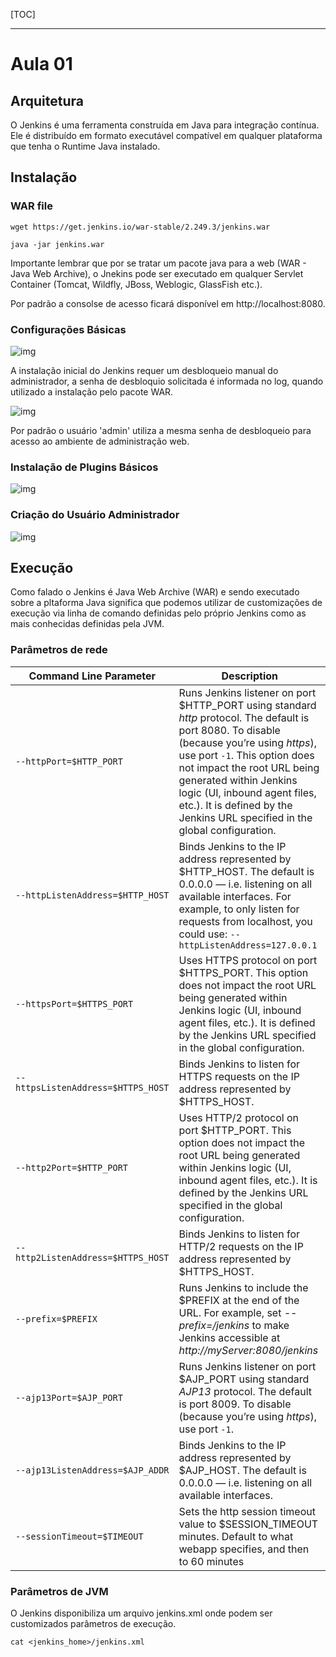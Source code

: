 [TOC]

------

# Aula 01

## Arquitetura

O Jenkins é uma ferramenta construída em Java para integração contínua. Ele é distribuído em formato executável compatível em qualquer plataforma que tenha o Runtime Java instalado.

## Instalação

### WAR file

```
wget https://get.jenkins.io/war-stable/2.249.3/jenkins.war
```

```
java -jar jenkins.war
```

Importante lembrar que por se tratar um pacote java para a web (WAR - Java Web Archive), o Jnekins pode ser executado em qualquer Servlet Container (Tomcat, Wildfly, JBoss, Weblogic, GlassFish etc.).

Por padrão a consolse de acesso ficará disponível em http://localhost:8080.

### Configurações Básicas 

![img](https://www.jenkins.io/doc/book/resources/tutorials/setup-jenkins-01-unlock-jenkins-page.jpg)

A instalação inicial do Jenkins requer um desbloqueio manual do administrador, a senha de desbloquio solicitada é informada no log, quando utilizado a instalação pelo pacote WAR.

![img](https://www.jenkins.io/doc/book/resources/tutorials/setup-jenkins-02-copying-initial-admin-password.png)

Por padrão o usuário 'admin' utiliza a mesma senha de desbloqueio para acesso ao ambiente de administração web.

### Instalação de Plugins Básicos

![img](https://automatingguy.com/public/img/posts/jcasc-first-encounter/2-jenkins-setup-wizard-plugins-choice.jpg)

### Criação do Usuário Administrador

![img](https://assets.digitalocean.com/articles/jenkins-install-ubuntu-1804/jenkins_create_user.png)

## Execução

Como falado o Jenkins é Java Web Archive (WAR) e sendo executado sobre a pltaforma Java significa que podemos utilizar de customizações de execução via linha de comando definidas pelo próprio Jenkins como as mais conhecidas definidas pela JVM.

### Parâmetros de rede

| Command Line Parameter             | Description                                                  |
| ---------------------------------- | ------------------------------------------------------------ |
| `--httpPort=$HTTP_PORT`            | Runs Jenkins listener on port $HTTP_PORT using standard *http* protocol. The default is port 8080. To disable (because you’re using *https*), use port `-1`. This option does not impact the root URL being generated within Jenkins logic (UI, inbound agent files, etc.). It is defined by the Jenkins URL specified in the global configuration. |
| `--httpListenAddress=$HTTP_HOST`   | Binds Jenkins to the IP address represented by $HTTP_HOST. The default is 0.0.0.0 — i.e. listening on all available interfaces. For example, to only listen for requests from localhost, you could use: `--httpListenAddress=127.0.0.1` |
| `--httpsPort=$HTTPS_PORT`          | Uses HTTPS protocol on port $HTTPS_PORT. This option does not impact the root URL being generated within Jenkins logic (UI, inbound agent files, etc.). It is defined by the Jenkins URL specified in the global configuration. |
| `--httpsListenAddress=$HTTPS_HOST` | Binds Jenkins to listen for HTTPS requests on the IP address represented by $HTTPS_HOST. |
| `--http2Port=$HTTP_PORT`           | Uses HTTP/2 protocol on port $HTTP_PORT. This option does not impact the root URL being generated within Jenkins logic (UI, inbound agent files, etc.). It is defined by the Jenkins URL specified in the global configuration. |
| `--http2ListenAddress=$HTTPS_HOST` | Binds Jenkins to listen for HTTP/2 requests on the IP address represented by $HTTPS_HOST. |
| `--prefix=$PREFIX`                 | Runs Jenkins to include the $PREFIX at the end of the URL. For example, set *--prefix=/jenkins* to make Jenkins accessible at *http://myServer:8080/jenkins* |
| `--ajp13Port=$AJP_PORT`            | Runs Jenkins listener on port $AJP_PORT using standard *AJP13* protocol. The default is port 8009. To disable (because you’re using *https*), use port `-1`. |
| `--ajp13ListenAddress=$AJP_ADDR`   | Binds Jenkins to the IP address represented by $AJP_HOST. The default is 0.0.0.0 — i.e. listening on all available interfaces. |
| `--sessionTimeout=$TIMEOUT`        | Sets the http session timeout value to $SESSION_TIMEOUT minutes. Default to what webapp specifies, and then to 60 minutes |

### Parâmetros de JVM

O Jenkins disponibiliza um arquivo jenkins.xml onde podem ser customizados parâmetros de execução.

```
cat <jenkins_home>/jenkins.xml
```


